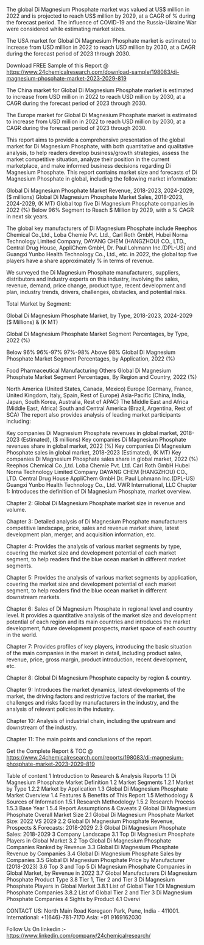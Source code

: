 The global Di Magnesium Phosphate market was valued at US$ million in 2022 and is projected to reach US$ million by 2029, at a CAGR of % during the forecast period. The influence of COVID-19 and the Russia-Ukraine War were considered while estimating market sizes.

The USA market for Global  Di Magnesium Phosphate  market is estimated to increase from USD million in 2022 to reach USD million by 2030, at a CAGR during the forecast period of 2023 through 2030.

Download FREE Sample of this Report @ https://www.24chemicalresearch.com/download-sample/198083/di-magnesium-phosphate-market-2023-2029-819

The China market for Global  Di Magnesium Phosphate market is estimated to increase from USD million in 2022 to reach USD million by 2030, at a CAGR during the forecast period of 2023 through 2030.

The Europe market for Global  Di Magnesium Phosphate  market is estimated to increase from USD million in 2022 to reach USD million by 2030, at a CAGR during the forecast period of 2023 through 2030.

This report aims to provide a comprehensive presentation of the global market for Di Magnesium Phosphate, with both quantitative and qualitative analysis, to help readers develop business/growth strategies, assess the market competitive situation, analyze their position in the current marketplace, and make informed business decisions regarding Di Magnesium Phosphate. This report contains market size and forecasts of Di Magnesium Phosphate in global, including the following market information:

Global Di Magnesium Phosphate Market Revenue, 2018-2023, 2024-2029, ($ millions)
Global Di Magnesium Phosphate Market Sales, 2018-2023, 2024-2029, (K MT)
Global top five Di Magnesium Phosphate companies in 2022 (%)
Below 96% Segment to Reach $ Million by 2029, with a % CAGR in next six years.

The global key manufacturers of Di Magnesium Phosphate include Reephos Chemical Co.,Ltd., Loba Chemie Pvt. Ltd., Carl Roth GmbH, Hubei Norna Technology Limited Company, DAYANG CHEM (HANGZHOU) CO., LTD., Central Drug House, AppliChem GmbH, Dr. Paul Lohmann Inc.(DPL-US) and Guangxi Yunbo Health Technology Co., Ltd., etc. in 2022, the global top five players have a share approximately % in terms of revenue.

We surveyed the Di Magnesium Phosphate manufacturers, suppliers, distributors and industry experts on this industry, involving the sales, revenue, demand, price change, product type, recent development and plan, industry trends, drivers, challenges, obstacles, and potential risks.

Total Market by Segment:

Global Di Magnesium Phosphate Market, by Type, 2018-2023, 2024-2029 ($ Millions) & (K MT)

Global Di Magnesium Phosphate Market Segment Percentages, by Type, 2022 (%)

Below 96%
96%-97%
97%-98%
Above 98%
Global Di Magnesium Phosphate Market Segment Percentages, by Application, 2022 (%)

Food
Pharmaceutical
Manufacturing
Others
Global Di Magnesium Phosphate Market Segment Percentages, By Region and Country, 2022 (%)

North America (United States, Canada, Mexico)
Europe (Germany, France, United Kingdom, Italy, Spain, Rest of Europe)
Asia-Pacific (China, India, Japan, South Korea, Australia, Rest of APAC)
The Middle East and Africa (Middle East, Africa)
South and Central America (Brazil, Argentina, Rest of SCA)
The report also provides analysis of leading market participants including:

Key companies Di Magnesium Phosphate revenues in global market, 2018-2023 (Estimated), ($ millions)
Key companies Di Magnesium Phosphate revenues share in global market, 2022 (%)
Key companies Di Magnesium Phosphate sales in global market, 2018-2023 (Estimated), (K MT)
Key companies Di Magnesium Phosphate sales share in global market, 2022 (%)
Reephos Chemical Co.,Ltd.
Loba Chemie Pvt. Ltd.
Carl Roth GmbH
Hubei Norna Technology Limited Company
DAYANG CHEM (HANGZHOU) CO., LTD.
Central Drug House
AppliChem GmbH
Dr. Paul Lohmann Inc.(DPL-US)
Guangxi Yunbo Health Technology Co., Ltd.
VWR International, LLC
Chapter 1: Introduces the definition of Di Magnesium Phosphate, market overview.

Chapter 2: Global Di Magnesium Phosphate market size in revenue and volume.

Chapter 3: Detailed analysis of Di Magnesium Phosphate manufacturers competitive landscape, price, sales and revenue market share, latest development plan, merger, and acquisition information, etc.

Chapter 4: Provides the analysis of various market segments by type, covering the market size and development potential of each market segment, to help readers find the blue ocean market in different market segments.

Chapter 5: Provides the analysis of various market segments by application, covering the market size and development potential of each market segment, to help readers find the blue ocean market in different downstream markets.

Chapter 6: Sales of Di Magnesium Phosphate in regional level and country level. It provides a quantitative analysis of the market size and development potential of each region and its main countries and introduces the market development, future development prospects, market space of each country in the world.

Chapter 7: Provides profiles of key players, introducing the basic situation of the main companies in the market in detail, including product sales, revenue, price, gross margin, product introduction, recent development, etc.

Chapter 8: Global Di Magnesium Phosphate capacity by region & country.

Chapter 9: Introduces the market dynamics, latest developments of the market, the driving factors and restrictive factors of the market, the challenges and risks faced by manufacturers in the industry, and the analysis of relevant policies in the industry.

Chapter 10: Analysis of industrial chain, including the upstream and downstream of the industry.

Chapter 11: The main points and conclusions of the report.

Get the Complete Report & TOC @ https://www.24chemicalresearch.com/reports/198083/di-magnesium-phosphate-market-2023-2029-819

Table of content
1 Introduction to Research & Analysis Reports
1.1 Di Magnesium Phosphate Market Definition
1.2 Market Segments
1.2.1 Market by Type
1.2.2 Market by Application
1.3 Global Di Magnesium Phosphate Market Overview
1.4 Features & Benefits of This Report
1.5 Methodology & Sources of Information
1.5.1 Research Methodology
1.5.2 Research Process
1.5.3 Base Year
1.5.4 Report Assumptions & Caveats
2 Global Di Magnesium Phosphate Overall Market Size
2.1 Global Di Magnesium Phosphate Market Size: 2022 VS 2029
2.2 Global Di Magnesium Phosphate Revenue, Prospects & Forecasts: 2018-2029
2.3 Global Di Magnesium Phosphate Sales: 2018-2029
3 Company Landscape
3.1 Top Di Magnesium Phosphate Players in Global Market
3.2 Top Global Di Magnesium Phosphate Companies Ranked by Revenue
3.3 Global Di Magnesium Phosphate Revenue by Companies
3.4 Global Di Magnesium Phosphate Sales by Companies
3.5 Global Di Magnesium Phosphate Price by Manufacturer (2018-2023)
3.6 Top 3 and Top 5 Di Magnesium Phosphate Companies in Global Market, by Revenue in 2022
3.7 Global Manufacturers Di Magnesium Phosphate Product Type
3.8 Tier 1, Tier 2 and Tier 3 Di Magnesium Phosphate Players in Global Market
3.8.1 List of Global Tier 1 Di Magnesium Phosphate Companies
3.8.2 List of Global Tier 2 and Tier 3 Di Magnesium Phosphate Companies
4 Sights by Product
4.1 Overvi

CONTACT US:
North Main Road Koregaon Park, Pune, India - 411001.
International: +1(646)-781-7170
Asia: +91 9169162030

Follow Us On linkedin :- https://www.linkedin.com/company/24chemicalresearch/
